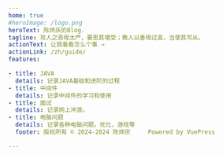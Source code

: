 ```yaml
---
home: true
#heroImage: /logo.png
heroText: 陈烨庆的Blog.
tagline: 攻人之恶毋太严，要思其堪受；教人以善毋过高，当使其可从。
actionText: 让我看看怎么个事 →
actionLink: /zh/guide/
features:

- title: JAVA
  details: 记录JAVA基础和进阶的过程
- title: 中间件
  details: 记录中间件的学习和使用
- title: 面试
  details: 记录网上冲浪。
- title: 电脑问题
  details: 记录各种电脑问题，优化，游戏等
  footer: 版权所有 © 2024-2024 陈烨庆     Powered by VuePress

---
```

